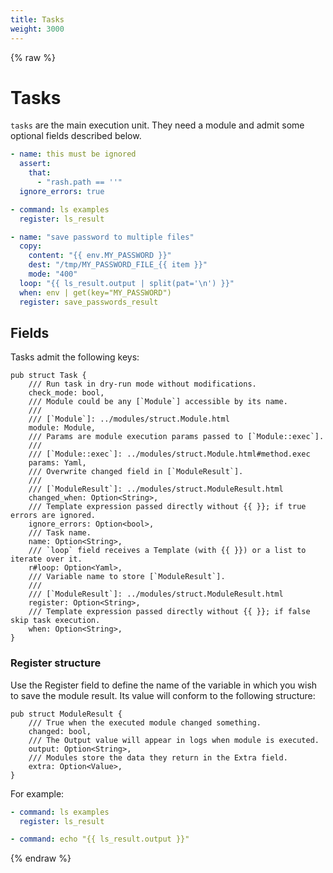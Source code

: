 ```yaml
---
title: Tasks
weight: 3000
---
```


{% raw %}
# Tasks

`tasks` are the main execution unit. They need a module and admit some optional fields described below.

```yaml
- name: this must be ignored
  assert:
    that:
      - "rash.path == ''"
  ignore_errors: true

- command: ls examples
  register: ls_result

- name: "save password to multiple files"
  copy:
    content: "{{ env.MY_PASSWORD }}"
    dest: "/tmp/MY_PASSWORD_FILE_{{ item }}"
    mode: "400"
  loop: "{{ ls_result.output | split(pat='\n') }}"
  when: env | get(key="MY_PASSWORD")
  register: save_passwords_result
```

## Fields

Tasks admit the following keys:

```rust,no_run,noplaypen
pub struct Task {
    /// Run task in dry-run mode without modifications.
    check_mode: bool,
    /// Module could be any [`Module`] accessible by its name.
    ///
    /// [`Module`]: ../modules/struct.Module.html
    module: Module,
    /// Params are module execution params passed to [`Module::exec`].
    ///
    /// [`Module::exec`]: ../modules/struct.Module.html#method.exec
    params: Yaml,
    /// Overwrite changed field in [`ModuleResult`].
    ///
    /// [`ModuleResult`]: ../modules/struct.ModuleResult.html
    changed_when: Option<String>,
    /// Template expression passed directly without {{ }}; if true errors are ignored.
    ignore_errors: Option<bool>,
    /// Task name.
    name: Option<String>,
    /// `loop` field receives a Template (with {{ }}) or a list to iterate over it.
    r#loop: Option<Yaml>,
    /// Variable name to store [`ModuleResult`].
    ///
    /// [`ModuleResult`]: ../modules/struct.ModuleResult.html
    register: Option<String>,
    /// Template expression passed directly without {{ }}; if false skip task execution.
    when: Option<String>,
}
```

### Register structure

Use the Register field to define the name of the variable in which you wish to save
the module result. Its value will conform to the following structure:

```rust,no_run,noplaypen
pub struct ModuleResult {
    /// True when the executed module changed something.
    changed: bool,
    /// The Output value will appear in logs when module is executed.
    output: Option<String>,
    /// Modules store the data they return in the Extra field.
    extra: Option<Value>,
}
```

For example:

```yaml
- command: ls examples
  register: ls_result

- command: echo "{{ ls_result.output }}"
```
{% endraw %}